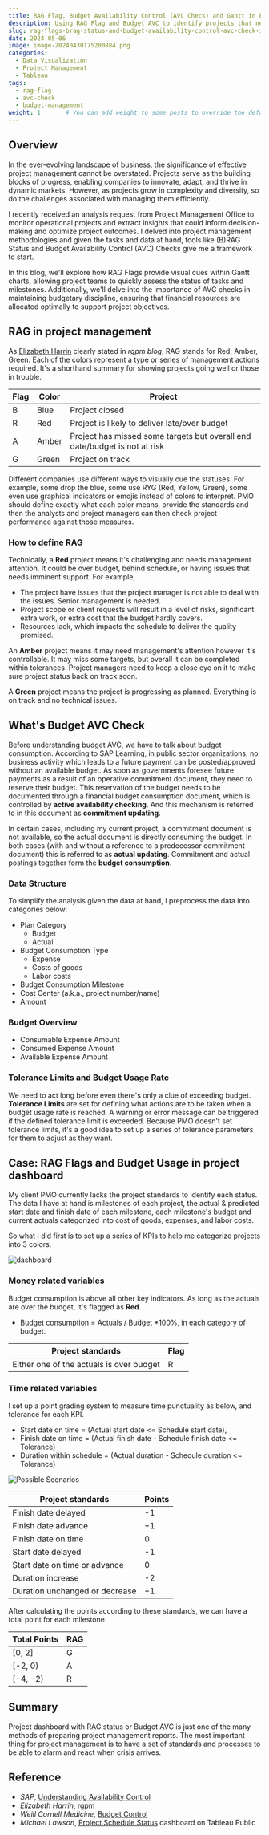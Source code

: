 ```yaml
---
title: RAG Flag, Budget Availability Control (AVC Check) and Gantt in Project Management
description: Using RAG Flag and Budget AVC to identify projects that need attention. 
slug: rag-flags-brag-status-and-budget-availability-control-avc-check-in-project-management
date: 2024-05-06
image: image-20240430175200884.png
categories:
  - Data Visualization
  - Project Management
  - Tableau
tags:
  - rag-flag
  - avc-check
  - budget-management
weight: 1       # You can add weight to some posts to override the default sorting (date descending)
---
```


## Overview

In the ever-evolving landscape of business, the significance of effective project management cannot be overstated. Projects serve as the building blocks of progress, enabling companies to innovate, adapt, and thrive in dynamic markets. However, as projects grow in complexity and diversity, so do the challenges associated with managing them efficiently.

I recently received an analysis request from Project Management Office to monitor operational projects and extract insights that could inform decision-making and optimize project outcomes. I delved into project management methodologies and given the tasks and data at hand, tools like (B)RAG Status and Budget Availability Control (AVC) Checks give me a framework to start. 

In this blog, we'll explore how RAG Flags provide visual cues within Gantt charts, allowing project teams to quickly assess the status of tasks and milestones. Additionally, we'll delve into the importance of AVC checks in maintaining budgetary discipline, ensuring that financial resources are allocated optimally to support project objectives.

## RAG in project management

As [Elizabeth Harrin](https://rebelsguidetopm.com/understanding-rag-in-project-management/) clearly stated in *rgpm blog*, RAG stands for Red, Amber, Green. Each of the colors represent a type or series of management actions required. It's a shorthand summary for showing projects going well or those in trouble. 

| Flag | Color | Project                                                      |
| ---- | ----- | ------------------------------------------------------------ |
| B    | Blue  | Project closed                                               |
| R    | Red   | Project is likely to deliver late/over budget                |
| A    | Amber | Project has missed some targets but overall end date/budget is not at risk |
| G    | Green | Project on track                                             |

Different companies use different ways to visually cue the statuses. For example, some drop the blue, some use RYG (Red, Yellow, Green), some even use graphical indicators or emojis instead of colors to interpret. PMO should define exactly what each color means, provide the standards and then the analysts and project managers can then check project performance against those measures. 

### How to define RAG

Technically, a **Red** project means it's challenging and needs management attention. It could be over budget, behind schedule, or having issues that needs imminent support. For example,

- The project have issues that the project manager is not able to deal with the issues. Senior management is needed.
- Project scope or client requests will result in a level of risks, significant extra work, or extra cost that the budget hardly covers. 
- Resources lack, which impacts the schedule to deliver the quality promised. 

An **Amber** project means it may need management's attention however it's controllable. It may miss some targets, but overall it can be completed within tolerances. Project managers need to keep a close eye on it to make sure project status back on track soon.

A **Green** project means the project is progressing as planned. Everything is on track and no technical issues. 

## What's Budget AVC Check

Before understanding budget AVC, we have to talk about budget consumption. According to SAP Learning, in public sector organizations, no business activity which leads to a future payment can be posted/approved without an available budget. As soon as governments foresee future payments as a result of an operative commitment document, they need to reserve their budget. This reservation of the budget needs to be documented through a financial budget consumption document, which is controlled by **active availability checking**. And this mechanism is referred to in this document as **commitment updating**.

In certain cases, including my current project, a commitment document is not available, so the actual document is directly consuming the budget. In both cases (with and without a reference to a predecessor commitment document) this is referred to as **actual updating**. Commitment and actual postings together form the **budget consumption**.

### Data Structure

To simplify the analysis given the data at hand, I preprocess the data into categories below:

- Plan Category
  - Budget
  - Actual
- Budget Consumption Type
  - Expense
  - Costs of goods
  - Labor costs
- Budget Consumption Milestone
- Cost Center (a.k.a., project number/name)
- Amount

### Budget Overview

- Consumable Expense Amount
- Consumed Expense Amount
- Available Expense Amount

### Tolerance Limits and Budget Usage Rate

We need to act long before even there's only a clue of exceeding budget. **Tolerance Limits** are set for defining what actions are to be taken when a budget usage rate is reached. A warning or error message can be triggered if the defined tolerance limit is exceeded. Because PMO doesn't set tolerance limits, it's a good idea to set up a series of tolerance parameters for them to adjust as they want. 

## Case: RAG Flags and Budget Usage in project dashboard

My client PMO currently lacks the project standards to identify each status. The data I have at hand is milestones of each project, the actual & predicted start date and finish date of each milestone, each milestone's budget and current actuals categorized into cost of goods, expenses, and labor costs. 

So what I did first is to set up a series of KPIs to help me categorize projects into 3 colors. 

![dashboard](image-20240430175200884.png)

### Money related variables

Budget consumption is above all other key indicators. As long as the actuals are over the budget, it's flagged as **Red**.

- Budget consumption = Actuals / Budget *100%, in each category of budget.

| Project standards                        | Flag |
| ---------------------------------------- | ---- |
| Either one of the actuals is over budget | R    |

### Time related variables 

I set up a point grading system to measure time punctuality as below, and tolerance for each KPI.

- Start date on time = (Actual start date <= Schedule start date), 
- Finish date on time = (Actual finish date - Schedule finish date <= Tolerance) 
- Duration within schedule = (Actual duration - Schedule duration <= Tolerance)

![Possible Scenarios](image-20240430113738251.png)

| Project standards              | Points |
| ------------------------------ | ------ |
| Finish date delayed            | -1     |
| Finish date advance            | +1     |
| Finish date on time            | 0      |
| Start date delayed             | -1     |
| Start date on time or advance  | 0      |
| Duration increase              | -2     |
| Duration unchanged or decrease | +1     |

After calculating the points according to these standards, we can have a total point for each milestone. 

| Total Points | RAG  |
| ------------ | ---- |
| [0, 2]       | G    |
| [-2, 0)      | A    |
| [-4, -2)     | R    |

## Summary

Project dashboard with RAG status or Budget AVC is just one of the many methods of preparing project management reports. The most important thing for project management is to have a set of standards and processes to be able to alarm and react when crisis arrives. 

## Reference

- *SAP*, [Understanding Availability Control](https://learning.sap.com/learning-journeys/implementing-budget-management-process-in-sap-s-4hana-cloud-public-edition-for-public-sector/understanding-availability-control_a6a28596-d0ed-40cd-801c-d034b8a90b6b) 
- *Elizabeth Harrin*, [rgpm](https://rebelsguidetopm.com/understanding-rag-in-project-management/) 
- *Weill Cornell Medicine*, [Budget Control](https://research.weill.cornell.edu/sites/default/files/3-_budget_control_9.16.pdf)
- *Michael Lawson*, [Project Schedule Status](https://public.tableau.com/app/profile/acoustix/viz/ProjectScheduleDashboard/ProjectSchedules) dashboard on Tableau Public
